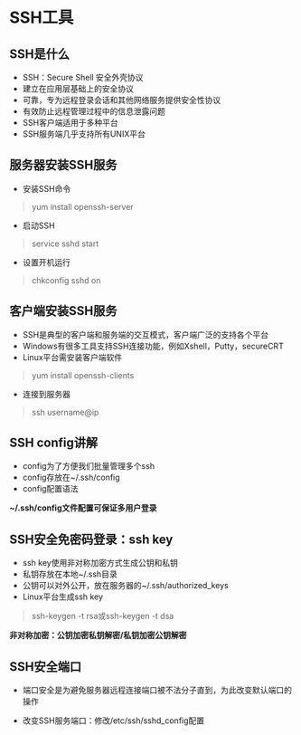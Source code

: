 # SSH工具

## SSH是什么

* SSH：Secure Shell 安全外壳协议
* 建立在应用层基础上的安全协议
* 可靠，专为远程登录会话和其他网络服务提供安全性协议
* 有效防止远程管理过程中的信息泄露问题
* SSH客户端适用于多种平台
* SSH服务端几乎支持所有UNIX平台

## 服务器安装SSH服务

* 安装SSH命令
> yum install openssh-server

* 启动SSH
> service sshd start

* 设置开机运行
> chkconfig sshd on

## 客户端安装SSH服务

* SSH是典型的客户端和服务端的交互模式，客户端广泛的支持各个平台
* Windows有很多工具支持SSH连接功能，例如Xshell，Putty，secureCRT
* Linux平台需安装客户端软件
> yum install openssh-clients

* 连接到服务器
> ssh username@ip

## SSH config讲解

* config为了方便我们批量管理多个ssh
* config存放在~/.ssh/config
* config配置语法

**~/.ssh/config文件配置可保证多用户登录**

## SSH安全免密码登录：ssh key

* ssh key使用非对称加密方式生成公钥和私钥
* 私钥存放在本地~/.ssh目录
* 公钥可以对外公开，放在服务器的~/.ssh/authorized_keys
* Linux平台生成ssh key
> ssh-keygen -t rsa或ssh-keygen -t dsa

**非对称加密：公钥加密私钥解密/私钥加密公钥解密**

## SSH安全端口

* 端口安全是为避免服务器远程连接端口被不法分子直到，为此改变默认端口的操作

* 改变SSH服务端口：修改/etc/ssh/sshd_config配置
